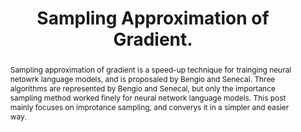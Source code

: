 ---
layout: post
title: Sampling Approximation of Gradient.
abstract: Sampling approximation of gradient is a speed-up technique for trainging neural netowrk language models, and is proposaled by Bengio and Senecal. Three algorithms are represented by Bengio and Senecal, but only the importance sampling method worked finely for neural network language models. This post mainly focuses on improtance sampling, and converys it in a simpler and easier way.
---